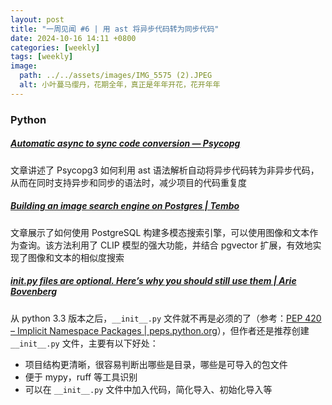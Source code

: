 ```yaml
---
layout: post
title: "一周见闻 #6 | 用 ast 将异步代码转为同步代码"
date: 2024-10-16 14:11 +0800
categories: [weekly]
tags: [weekly]
image:
  path: ../../assets/images/IMG_5575 (2).JPEG
  alt: 小叶蔓马缨丹，花期全年，真正是年年开花，花开年年
---
```




### Python

##### [Automatic async to sync code conversion — Psycopg](https://www.psycopg.org/articles/2024/09/23/async-to-sync/ "Automatic async to sync code conversion — Psycopg")

文章讲述了 Psycopg3 如何利用 ast 语法解析自动将异步代码转为非异步代码，从而在同时支持异步和同步的语法时，减少项目的代码重复度



##### [Building an image search engine on Postgres \| Tembo](https://tembo.io/blog/image-search/ "Building an image search engine on Postgres \| Tembo")

文章展示了如何使用 PostgreSQL 构建多模态搜索引擎，可以使用图像和文本作为查询。该方法利用了 CLIP 模型的强大功能，并结合 pgvector 扩展，有效地实现了图像和文本的相似度搜索



##### [init.py files are optional. Here’s why you should still use them \| Arie Bovenberg](https://dev.arie.bovenberg.net/blog/still-use-init-py/ "init.py files are optional. Here’s why you should still use them \| Arie Bovenberg")

从 python 3.3 版本之后，`__init__.py` 文件就不再是必须的了（参考：[PEP 420 – Implicit Namespace Packages \| peps.python.org](https://peps.python.org/pep-0420/ "PEP 420 – Implicit Namespace Packages \| peps.python.org")），但作者还是推荐创建 `__init__.py` 文件，主要有以下好处：

- 项目结构更清晰，很容易判断出哪些是目录，哪些是可导入的包文件
- 便于 mypy，ruff 等工具识别
- 可以在 `__init__.py` 文件中加入代码，简化导入、初始化导入等





